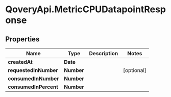 # QoveryApi.MetricCPUDatapointResponse

## Properties

Name | Type | Description | Notes
------------ | ------------- | ------------- | -------------
**createdAt** | **Date** |  | 
**requestedInNumber** | **Number** |  | [optional] 
**consumedInNumber** | **Number** |  | 
**consumedInPercent** | **Number** |  | 


